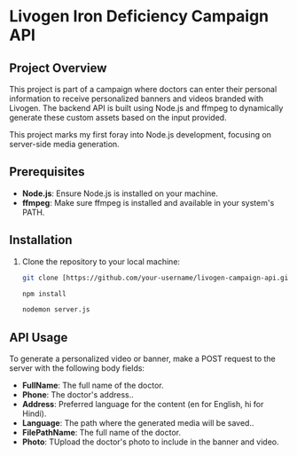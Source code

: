 # Livogen Iron Deficiency Campaign API

## Project Overview
This project is part of a campaign where doctors can enter their personal information to receive personalized banners and videos branded with Livogen. The backend API is built using Node.js and ffmpeg to dynamically generate these custom assets based on the input provided.

This project marks my first foray into Node.js development, focusing on server-side media generation.

## Prerequisites
- **Node.js**: Ensure Node.js is installed on your machine.
- **ffmpeg**: Make sure ffmpeg is installed and available in your system's PATH.

## Installation

1. Clone the repository to your local machine:
   ```bash
   git clone [https://github.com/your-username/livogen-campaign-api.git
   
   npm install

   nodemon server.js
   
## API Usage
To generate a personalized video or banner, make a POST request to the server with the following body fields:

- **FullName**: The full name of the doctor.
- **Phone**: The doctor's address..
- **Address**: Preferred language for the content (en for English, hi for Hindi).
- **Language**: The path where the generated media will be saved..
- **FilePathName**: The full name of the doctor.
- **Photo**: TUpload the doctor's photo to include in the banner and video.

